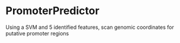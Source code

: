 # PromoterPredictor
Using a SVM and 5 identified features, scan genomic coordinates for putative promoter regions 
